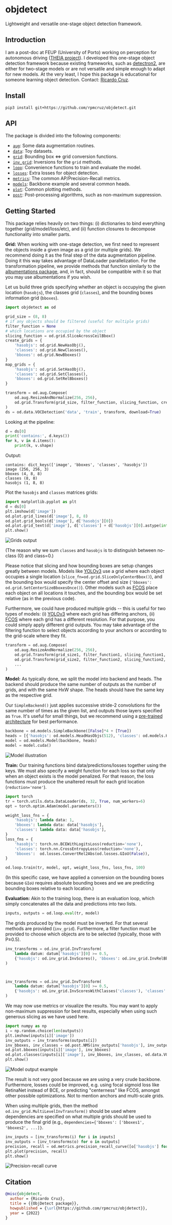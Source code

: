 # objdetect
Lightweight and versatile one-stage object detection framework.

## Introduction

I am a post-doc at FEUP (University of Porto) working on perception for autonomous driving ([THEIA project](https://noticias.up.pt/u-porto-bosch-projeto-de-investigacao-28-milhoes-de-euros/)). I developed this one-stage object detection framework because existing frameworks, such as [detectron2](https://github.com/facebookresearch/detectron2), are either for two-stage models or are not versatile and simple enough to adapt for new models. At the very least, I hope this package is educational for someone learning object detection. Contact: [Ricardo Cruz](mailto:rpcruz@fe.up.pt).

## Install

```
pip3 install git+https://github.com/rpmcruz/objdetect.git
```

## API

The package is divided into the following components:

* [`aug`](http://htmlpreview.github.io/?https://github.com/rpmcruz/objdetect/blob/main/html/aug.html): Some data augmentation routines.
* [`data`](http://htmlpreview.github.io/?https://github.com/rpmcruz/objdetect/blob/main/html/data.html): Toy datasets.
* [`grid`](http://htmlpreview.github.io/?https://github.com/rpmcruz/objdetect/blob/main/html/grid.html): Bounding box <=> grid conversion functions.
* [`inv_grid`](http://htmlpreview.github.io/?https://github.com/rpmcruz/objdetect/blob/main/html/inv_grid.html): Inversions for the `grid` methods.
* [`loop`](http://htmlpreview.github.io/?https://github.com/rpmcruz/objdetect/blob/main/html/loop.html): Convenience functions to train and evaluate the model.
* [`losses`](http://htmlpreview.github.io/?https://github.com/rpmcruz/objdetect/blob/main/html/losses.html): Extra losses for object detection.
* [`metrics`](http://htmlpreview.github.io/?https://github.com/rpmcruz/objdetect/blob/main/html/metrics.html): The common AP/Precision-Recall metrics.
* [`models`](http://htmlpreview.github.io/?https://github.com/rpmcruz/objdetect/blob/main/html/models.html): Backbone example and several common heads.
* [`plot`](http://htmlpreview.github.io/?https://github.com/rpmcruz/objdetect/blob/main/html/plot.html): Common plotting methods.
* [`post`](http://htmlpreview.github.io/?https://github.com/rpmcruz/objdetect/blob/main/html/post.html): Post-processing algorithms, such as non-maximum suppression.

## Getting Started

This package relies heavily on two things: (i) dictionaries to bind everything together (grid/model/loss/etc), and (ii) function closures to decompose functionality into smaller parts.

**Grid:** When working with one-stage detection, we first need to represent the objects inside a given image as a grid (or multiple grids). We recommend doing it as the final step of the data augmentation pipeline. Doing it this way takes advantage of DataLoader parallelization. For the transformation pipeline, we provide methods that function similarly to the [albumentations package](https://albumentations.ai/), and, in fact, should be compatible with it so that you may use albumentations if you wish.

Let us build three grids specifying whether an object is occupying the given location (`hasobjs`), the classes grid (`classes`), and the bounding boxes information grid (`bboxes`).

```python
import objdetect as od

grid_size = (8, 8)
# if any objects should be filtered (useful for multiple grids)
filter_function = None
# which locations are occupied by the object
slicing_function = od.grid.SliceAcrossCeilBbox()
create_grids = {
    'hasobjs': od.grid.NewHasObj(),
    'classes': od.grid.NewClasses(),
    'bboxes': od.grid.NewBboxes()
}
map_grids = {
    'hasobjs': od.grid.SetHasObj(),
    'classes': od.grid.SetClasses(),
    'bboxes': od.grid.SetRelBboxes()
}

transform = od.aug.Compose(
    od.aug.ResizeAndNormalize(256, 256),
    od.grid.Transform(grid_size, filter_function, slicing_function, create_grids, map_grids)
)
ds = od.data.VOCDetection('data', 'train', transform, download=True)
```

Looking at the pipeline:

```python
d = ds[0]
print('contains:', d.keys())
for k, v in d.items():
    print(k, v.shape)
```

Output:

```
contains: dict_keys(['image', 'bboxes', 'classes', 'hasobjs'])
image (256, 256, 3)
bboxes (4, 8, 8)
classes (8, 8)
hasobjs (1, 8, 8)
```

Plot the `hasobjs` and `classes` matrices grids:

```python
import matplotlib.pyplot as plt
d = ds[0]
plt.imshow(d['image'])
od.plot.grid_lines(d['image'], 8, 8)
od.plot.grid_bools(d['image'], d['hasobjs'][0])
od.plot.grid_text(d['image'], d['classes'] + d['hasobjs'][0].astype(int))
plt.show()
```

![Grids output](imgs/grids.png)

(The reason why we sum `classes` and `hasobjs` is to distinguish between no-class (0) and class=0.)

Please notice that slicing and how bounding boxes are setup changes greatly between models. Models like [YOLOv3](https://arxiv.org/abs/1804.02767) use a grid where each object occupies a single location (`slice_fn=od.grid.SliceOnlyCenterBbox()`), and the bounding box would specify the center offset and size (`'bboxes': od.grid.SetCenterSizeBboxesOnce()`). Other models such as [FCOS](https://arxiv.org/abs/1904.01355) place each object on all locations it touches, and the bounding box would be set relative (as in the previous code).

Furthermore, we could have produced multiple grids -- this is useful for two types of models: (i) [YOLOv3](https://arxiv.org/abs/1804.02767) where each grid has differing anchors, (ii) [FCOS](https://arxiv.org/abs/1904.01355) where each grid has a different resolution. For that purpose, you could simply apply different grid outputs. You may take advantage of the filtering function to select objects according to your anchors or according to the grid-scale where they fit.

```python
transform = od.aug.Compose(
    od.aug.ResizeAndNormalize(256, 256),
    od.grid.Transform(grid_size1, filter_function1, slicing_function1, create_grids1, map_grids1)
    od.grid.Transform(grid_size2, filter_function2, slicing_function2, create_grids2, map_grids2)
    ...
)
```

**Model:** As typically done, we split the model into backend and heads. The backend should produce the same number of outputs as the number of grids, and with the same HxW shape. The heads should have the same key as the respective grid.

Our `SimpleBackend()` just applies successive stride-2 convolutions for the same number of times as the given list, and outputs those layers specified as `True`. It's useful for small things, but we recommend using a [pre-trained architecture](https://pytorch.org/vision/stable/models.html) for best performance.

```python
backbone = od.models.SimpleBackbone([False]*4 + [True])
heads = [{'hasobjs': od.models.HeadHasObjs(512), 'classes': od.models.HeadClasses(512, 20), 'bboxes': od.models.HeadExpBboxes(512)}]
model = od.models.Model(backbone, heads)
model = model.cuda()
```

![Model illustration](imgs/model.svg)

**Train:** Our training functions bind data/predictions/losses together using the keys. We must also specify a weight function for each loss so that only when an object exists is the model penalized. For that reason, the loss functions must produce the unaltered result for each grid location (`reduction='none'`).

```python
import torch
tr = torch.utils.data.DataLoader(ds, 32, True, num_workers=6)
opt = torch.optim.Adam(model.parameters())

weight_loss_fns = {
    'hasobjs': lambda data: 1,
    'bboxes': lambda data: data['hasobjs'],
    'classes': lambda data: data['hasobjs'],
}
loss_fns = {
    'hasobjs': torch.nn.BCEWithLogitsLoss(reduction='none'),
    'classes': torch.nn.CrossEntropyLoss(reduction='none'),
    'bboxes':  od.losses.ConvertRel2Abs(od.losses.GIoU(False)),
}

od.loop.train(tr, model, opt, weight_loss_fns, loss_fns, 100)
```

(In this specific case, we have applied a conversion on the bounding boxes because `GIoU` requires absolute bounding boxes and we are predicting bounding boxes relative to each location.)

**Evaluation:** Akin to the training loop, there is an evaluation loop, which simply concatenates all the data and predictions into two lists.

```python
inputs, outputs = od.loop.eval(tr, model)
```

The grids produced by the model must be inverted. For that several methods are provided (`inv_grid`). Furthermore, a filter function must be provided to choose which objects are to be selected (typically, those with P≥0.5).

```python
inv_transforms = od.inv_grid.InvTransform(
    lambda datum: datum['hasobjs'][0] >= 0.5,
    {'hasobjs': od.inv_grid.InvScores(), 'bboxes': od.inv_grid.InvRelBboxes()}
)



inv_transforms = od.inv_grid.InvTransform(
    lambda datum: datum['hasobjs'][0] >= 0.5,
    {'hasobjs': od.inv_grid.InvScoresWithClasses('classes'), 'classes': od.inv_grid.InvClasses(), 'bboxes': od.inv_grid.InvRelBboxes()}
)
```

We may now use metrics or visualize the results. You may want to apply non-maximum suppression for best results, especially when using such generous slicing as we have used here.

```python
import numpy as np
i = np.random.choice(len(outputs))
plt.imshow(inputs[i]['image'])
inv_outputs = inv_transforms(outputs[i])
inv_bboxes, inv_classes = od.post.NMS(inv_outputs['hasobjs'], inv_outputs['bboxes'], inv_outputs['classes'], lambda_nms=0.5)
od.plot.bboxes(inputs[i]['image'], inv_bboxes)
od.plot.classes(inputs[i]['image'], inv_bboxes, inv_classes, od.data.VOCDetection.labels)
plt.show()
```

![Model output example](imgs/output.png)

The result is not very good because we are using a very crude backbone. Furthermore, losses could be improved, e.g. using focal sigmoid loss like RetinaNet instead of BCE, or predicting "centerness" like FCOS, amongst other possible optimizations. Not to mention anchors and multi-scale grids.

When using multiple grids, then the method `od.inv_grid.MultiLevelInvTransform()` should be used where dependencies are specified on what multiple grids should be used to produce the final grid (e.g., `dependencies={'bboxes': ['bboxes1', 'bboxes2', ...]}`.

```python
inv_inputs = [inv_transforms(i) for i in inputs]
inv_outputs = [inv_transforms(o) for o in outputs]
precision, recall = od.metrics.precision_recall_curve([o['hasobjs'] for o in inv_outputs], [i['bboxes'] for i in inv_inputs], [o['bboxes'] for o in inv_outputs], 0.5)
plt.plot(precision, recall)
plt.show()
```

![Precision-recall curve](imgs/precision-recall-curve.png)

## Citation

```bib
@misc{objdetect,
  author = {Ricardo Cruz},
  title = {{ObjDetect package}},
  howpublished = {\url{https://github.com/rpmcruz/objdetect}},
  year = {2022}
}
```
